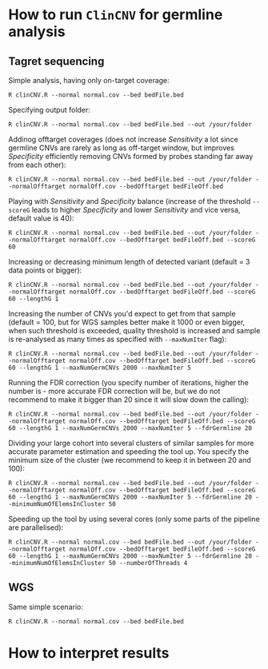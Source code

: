 # How to run `ClinCNV` for germline analysis

## Tagret sequencing

Simple analysis, having only on-target coverage:

`R clinCNV.R --normal normal.cov --bed bedFile.bed`

Specifying output folder:

`R clinCNV.R --normal normal.cov --bed bedFile.bed --out /your/folder`

Addinog offtarget coverages (does not increase _Sensitivity_ a lot since germline CNVs are rarely as long as off-target window, but improves _Specificity_ efficiently removing CNVs formed by probes standing far away from each other):

`R clinCNV.R --normal normal.cov --bed bedFile.bed --out /your/folder --normalOfftarget normalOff.cov --bedOfftarget bedFileOff.bed`

Playing with _Sensitivity_ and _Specificity_ balance (increase of the threshold `--scoreG` leads to higher _Specificity_ and lower _Sensitivity_ and vice versa, default value is 40):

`R clinCNV.R --normal normal.cov --bed bedFile.bed --out /your/folder --normalOfftarget normalOff.cov --bedOfftarget bedFileOff.bed --scoreG 60`

Increasing or decreasing minimum length of detected variant (default = 3 data points or bigger):

`R clinCNV.R --normal normal.cov --bed bedFile.bed --out /your/folder --normalOfftarget normalOff.cov --bedOfftarget bedFileOff.bed --scoreG 60 --lengthG 1`

Increasing the number of CNVs you'd expect to get from that sample (default = 100, but for WGS samples better make it 1000 or even bigger, when such threshold is exceeded, quality threshold is increased and sample is re-analysed as many times as specified with `--maxNumIter` flag):

`R clinCNV.R --normal normal.cov --bed bedFile.bed --out /your/folder --normalOfftarget normalOff.cov --bedOfftarget bedFileOff.bed --scoreG 60 --lengthG 1 --maxNumGermCNVs 2000 --maxNumIter 5`

Running the FDR correction (you specify number of iterations, higher the number is - more accurate FDR correction will be, but we do not recommend to make it bigger than 20 since it will slow down the calling):

`R clinCNV.R --normal normal.cov --bed bedFile.bed --out /your/folder --normalOfftarget normalOff.cov --bedOfftarget bedFileOff.bed --scoreG 60 --lengthG 1 --maxNumGermCNVs 2000 --maxNumIter 5 --fdrGermline 20`

Dividing your large cohort into several clusters of similar samples for more accurate parameter estimation and speeding the tool up. You specify the minimum size of the cluster (we recommend to keep it in between 20 and 100):

`R clinCNV.R --normal normal.cov --bed bedFile.bed --out /your/folder --normalOfftarget normalOff.cov --bedOfftarget bedFileOff.bed --scoreG 60 --lengthG 1 --maxNumGermCNVs 2000 --maxNumIter 5 --fdrGermline 20 --minimumNumOfElemsInCluster 50`

Speeding up the tool by using several cores (only some parts of the pipeline are parallelised):

`R clinCNV.R --normal normal.cov --bed bedFile.bed --out /your/folder --normalOfftarget normalOff.cov --bedOfftarget bedFileOff.bed --scoreG 60 --lengthG 1 --maxNumGermCNVs 2000 --maxNumIter 5 --fdrGermline 20 --minimumNumOfElemsInCluster 50 --numberOfThreads 4`



## WGS

Same simple scenario:

`R clinCNV.R --normal normal.cov --bed bedFile.bed`

# How to interpret results